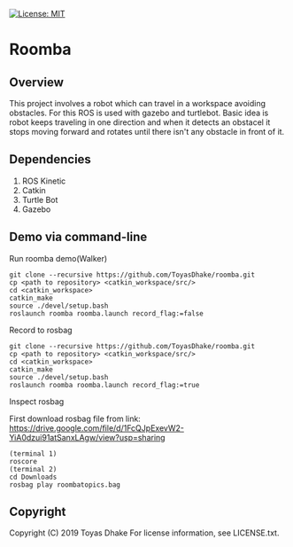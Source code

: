 [![License: MIT](https://img.shields.io/badge/License-MIT-green.svg)](https://github.com/ToyasDhake/roomba/blob/master/LICENSE.txt)
# Roomba

## Overview

This project involves a robot which can travel in a workspace avoiding obstacles. For this ROS is used with gazebo and turtlebot. Basic idea is robot keeps traveling in one direction and when it detects an obstacel it stops moving forward and rotates until there isn't any obstacle in front of it.

## Dependencies

1. ROS Kinetic
2. Catkin
3. Turtle Bot
4. Gazebo


## Demo via command-line

Run roomba demo(Walker)

```
git clone --recursive https://github.com/ToyasDhake/roomba.git
cp <path to repository> <catkin_workspace/src/>
cd <catkin_workspace>
catkin_make
source ./devel/setup.bash
roslaunch roomba roomba.launch record_flag:=false

```

Record to rosbag

```
git clone --recursive https://github.com/ToyasDhake/roomba.git
cp <path to repository> <catkin_workspace/src/>
cd <catkin_workspace>
catkin_make
source ./devel/setup.bash
roslaunch roomba roomba.launch record_flag:=true
```

Inspect rosbag

First download rosbag file from link:
https://drive.google.com/file/d/1FcQJpExevW2-YiA0dzui91atSanxLAgw/view?usp=sharing

```
(terminal 1)
roscore
(terminal 2)
cd Downloads
rosbag play roombatopics.bag
```


## Copyright

Copyright (C) 2019 Toyas Dhake For license information, see LICENSE.txt.
